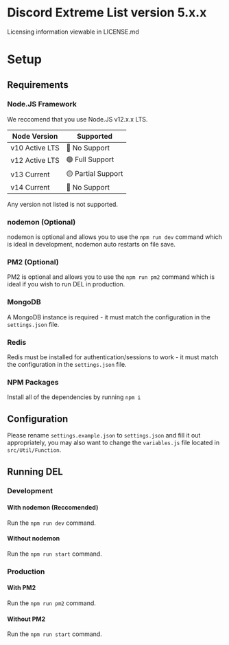 # Discord Extreme List version 5.x.x

Licensing information viewable in LICENSE.md

# Setup

## Requirements

### Node.JS Framework

We reccomend that you use Node.JS v12.x.x LTS.

| Node Version        | Supported          |
| ------------------- | ------------------ |
| v10 Active LTS      | 🔴 No Support      |
| v12 Active LTS      | 🟢 Full Support    |
| v13 Current         | 🟡 Partial Support |     
| v14 Current         | 🔴 No Support      |     

Any version not listed is not supported.

### nodemon (Optional)

nodemon is optional and allows you to use the `npm run dev` command which is ideal in development, nodemon auto restarts on file save.

### PM2 (Optional)

PM2 is optional and allows you to use the `npm run pm2` command which is ideal if you wish to run DEL in production.

### MongoDB

A MongoDB instance is required - it must match the configuration in the `settings.json` file.

### Redis

Redis must be installed for authentication/sessions to work - it must match the configuration in the `settings.json` file.

### NPM Packages
Install all of the dependencies by running `npm i`

## Configuration

Please rename `settings.example.json` to `settings.json` and fill it out appropriately, you may also want to change the `variables.js` file located in `src/Util/Function`.

## Running DEL

### Development

#### With nodemon (Reccomended)

Run the `npm run dev` command.

#### Without nodemon

Run the `npm run start` command.

### Production

#### With PM2

Run the `npm run pm2` command.

#### Without PM2

Run the `npm run start` command.